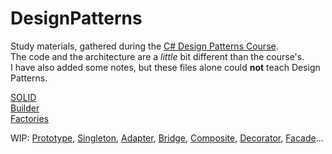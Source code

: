 # DesignPatterns

Study materials, gathered during the [C# Design Patterns Course](www.udemy.com/course/design-patterns-csharp-dotnet).<br>
The code and the architecture are a <i>little</i> bit different than the course's.<br>
I have also added some notes, but these files alone could <b>not</b> teach Design Patterns.

[SOLID](https://github.com/sarabadjieva/DesignPatterns/tree/master/DesignPatterns/SOLID)<br>
[Builder](https://github.com/sarabadjieva/DesignPatterns/tree/master/DesignPatterns/Builder)<br>
[Factories](https://github.com/sarabadjieva/DesignPatterns/tree/master/DesignPatterns/Factories)<br>

WIP:
[Prototype](url), [Singleton](url), [Adapter](url), [Bridge](url), [Composite](url), [Decorator](url), [Facade](url)...
